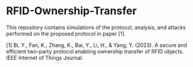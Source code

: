 # RFID-Ownership-Transfer
This repository contains simulations of the protocol, analysis, and attacks performed on the proposed protocol in paper [1].

[1] Bi, Y., Fan, K., Zhang, K., Bai, Y., Li, H., & Yang, Y. (2023). A secure and efficient two-party protocol enabling ownership transfer of RFID objects. IEEE Internet of Things Journal.

